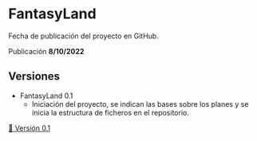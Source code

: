 # FantasyLand

Fecha de publicación del proyecto en GitHub.

Publicación **8/10/2022** 

## Versiones

* FantasyLand 0.1
    *  Iniciación del proyecto, se indican las bases sobre los planes y se inicia la estructura de ficheros en el repositorio.

[🔗 Versión 0.1](versions/FantasyLand_0.1.md)

